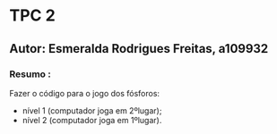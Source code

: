# TPC 2
## Autor: Esmeralda Rodrigues Freitas, a109932
### Resumo :
Fazer o código para o jogo dos fósforos:
- nível 1 (computador joga em 2ºlugar);
- nível 2 (computador joga em 1ºlugar).



